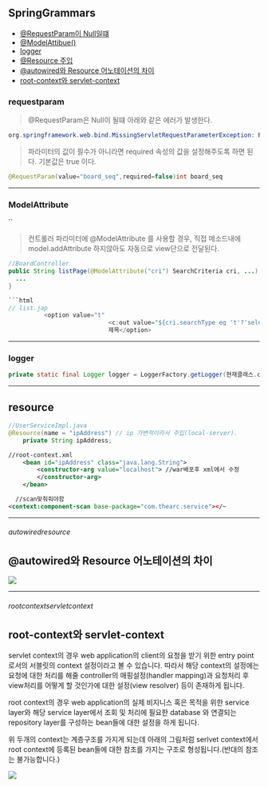## SpringGrammars

- [@RequestParam이 Null일떄](#requestparam)
- [@ModelAttibue()](#modelattribute)
- [logger](#logger)
- [@Resource 주입](#resource)
- [@autowired와 Resource 어노테이션의 차이](#autowiredresource)
- [root-context와 servlet-context](#rootcontextservletcontext)


### requestparam

> @RequestParam은 Null이 될떄 아래와 같은 에러가 발생한다.

```java
org.springframework.web.bind.MissingServletRequestParameterException: Required int parameter 'board_seq' is not present
```

> 파라미터의 값이 필수가 아니라면 required 속성의 값을 설정해주도록 하면 된다. 기본값은 true 이다.

```java
@RequestParam(value="board_seq",required=false)int board_seq
```

---

### ModelAttribute
``
>컨트롤러 파라미터에 @ModelAttribute 를 사용할 경우, 직접 메소드내에 model.addAttribute 하지않아도 자동으로 view단으로 전달된다.

```java
//BoardController
public String listPage(@ModelAttribute("cri") SearchCriteria cri, ...) throws Exception {
  ...
}

```html
// list.jap
          <option value="t"
							<c:out value="${cri.searchType eq 't'?'selected':''}"/>>
							제목</option>
```

---

### logger

```java
private static final Logger logger = LoggerFactory.getLogger(현재클래스.class);
```

---

## resource

```java
//UserServiceImpl.java
@Resource(name = "ipAddress") // ip 가변적이라서 주입(local-server).
	private String ipAddress;

```

```xml
//root-context.xml
	<bean id="ipAddress" class="java.lang.String">
		<constructor-arg value="localhost"> //war배포후 xml에서 수정
		</constructor-arg>
	</bean>

  //scan맞춰줘야함
<context:component-scan base-package="com.thearc.service"></~


```

---


###### autowiredresource

@autowired와 Resource 어노테이션의 차이
-

 ![](https://drive.google.com/uc?export=view&id=1Hs0mwVSliG0nVlnL58dfbwPY7icQvbt_)


---

###### rootcontextservletcontext

root-context와 servlet-context
-

servlet context의 경우 web application의 client의 요청을 받기 위한 entry point로서의 서블릿의 context 설정이라고 볼 수 있습니다.
따라서 해당 context의 설정에는 요청에 대한 처리를 해줄 controller의 매핑설정(handler mapping)과 요청처리 후 view처리를 어떻게 할 것인가에 대한 설정(view resolver) 등이 존재하게 됩니다.

root context의 경우 web application의 실제 비지니스 혹은 목적을 위한 service layer와 해당 service layer에서 조회 및 처리에 필요한 database 와 연결되는 repository layer를 구성하는 bean들에 대한 설정을 하게 됩니다.

위 두개의 context는 계층구조를 가지게 되는데 아래의 그림처럼  serlvet context에서 root context에 등록된 bean들에 대한 참조를 가지는 구조로 형성됩니다.(반대의 참조는 불가능합니다.)

 ![](https://drive.google.com/uc?export=view&id=1eNiyTtNuNMN9WUsHPLbAV1OoyY1dkHap)
